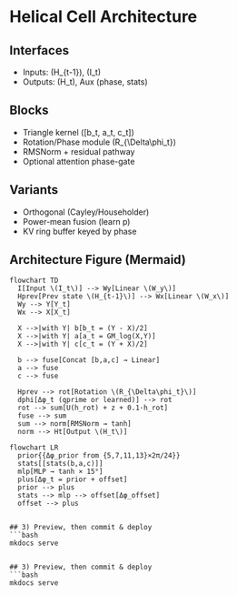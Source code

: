 # Helical Cell Architecture

## Interfaces
- Inputs: \(H_{t-1}\), \(I_t\)
- Outputs: \(H_t\), Aux (phase, stats)

## Blocks
- Triangle kernel \([b_t, a_t, c_t]\)
- Rotation/Phase module \(R_{\Delta\phi_t}\)
- RMSNorm + residual pathway
- Optional attention phase-gate

## Variants
- Orthogonal (Cayley/Householder)
- Power-mean fusion (learn p)
- KV ring buffer keyed by phase

## Architecture Figure (Mermaid)

```mermaid
flowchart TD
  I[Input \(I_t\)] --> Wy[Linear \(W_y\)]
  Hprev[Prev state \(H_{t-1}\)] --> Wx[Linear \(W_x\)]
  Wy --> Y[Y_t]
  Wx --> X[X_t]

  X -->|with Y| b[b_t = (Y - X)/2]
  X -->|with Y| a[a_t = GM_log(X,Y)]
  X -->|with Y| c[c_t = (Y + X)/2]

  b --> fuse[Concat [b,a,c] → Linear]
  a --> fuse
  c --> fuse

  Hprev --> rot[Rotation \(R_{\Delta\phi_t}\)]
  dphi[Δφ_t (qprime or learned)] --> rot
  rot --> sum[U(h_rot) + z + 0.1·h_rot]
  fuse --> sum
  sum --> norm[RMSNorm → tanh]
  norm --> Ht[Output \(H_t\)]

flowchart LR
  prior{{Δφ_prior from {5,7,11,13}×2π/24}}
  stats[[stats(b,a,c)]]
  mlp[MLP → tanh × 15°]
  plus[Δφ_t = prior + offset]
  prior --> plus
  stats --> mlp --> offset[Δφ_offset]
  offset --> plus


## 3) Preview, then commit & deploy
```bash
mkdocs serve


## 3) Preview, then commit & deploy
```bash
mkdocs serve

